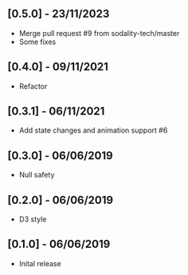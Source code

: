 ## [0.5.0] - 23/11/2023

- Merge pull request #9 from sodality-tech/master
- Some fixes

## [0.4.0] - 09/11/2021

- Refactor

## [0.3.1] - 06/11/2021

- Add state changes and animation support #6

## [0.3.0] - 06/06/2019

- Null safety

## [0.2.0] - 06/06/2019

- D3 style

## [0.1.0] - 06/06/2019

- Inital release
